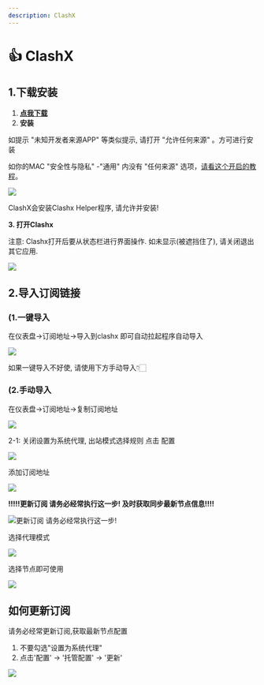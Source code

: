 ```yaml
---
description: ClashX
---
```


# 👍 ClashX

## 1.下载安装

1. ****[**点我下载** ](https://downloads.goglon.com/downloads/ClashX.dmg)****
2. &#x20;**安装**

如提示 "未知开发者来源APP" 等类似提示, 请打开 "允许任何来源" 。方可进行安装

如你的MAC  "安全性与隐私" -"通用" 内没有 "任何来源" 选项，[请看这个开启的教程](https://jingyan.baidu.com/article/6079ad0eb99aa228ff86db0a.html)。

![](<../.gitbook/assets/image (55).png>)

ClashX会安装Clashx Helper程序, 请允许并安装!



**3. 打开Clashx**

注意:  Clashx打开后要从状态栏进行界面操作. 如未显示(被遮挡住了), 请关闭退出其它应用.

![](<../.gitbook/assets/image (53).png>)

## 2.导入订阅链接

### **(1.一键导入**

在仪表盘->订阅地址->导入到clashx 即可自动拉起程序自动导入

![](<../.gitbook/assets/image (45).png>)

如果一键导入不好使, 请使用下方手动导入👇🏻



### **(2.手动导入**

&#x20;在仪表盘->订阅地址->复制订阅地址

![](<../.gitbook/assets/image (50).png>)

2-1: 关闭设置为系统代理, 出站模式选择规则 点击 配置

![](<../.gitbook/assets/image (68).png>)





添加订阅地址

![](../.gitbook/assets/WeChat4a63c8f88a6eb917f44daa413a43689c.png)

&#x20; **!!!!!更新订阅 请务必经常执行这一步! 及时获取同步最新节点信息!!!!**

![更新订阅 请务必经常执行这一步! ](../.gitbook/assets/WeChat1c1f12bc1eff598a5ddf942b09a37bd8.png)

选择代理模式

![](../.gitbook/assets/WeChat21b5b06aab6959aab7971143f3ef4507.png)

选择节点即可使用

![](<../.gitbook/assets/image (29).png>)

## 如何更新订阅

请务必经常更新订阅,获取最新节点配置

1. 不要勾选"设置为系统代理"
2. 点击'配置' -> '托管配置' -> '更新'

![](../.gitbook/assets/clashUP.png)
